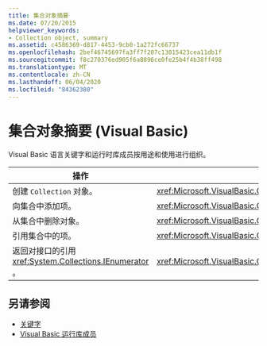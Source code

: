 ```yaml
---
title: 集合对象摘要
ms.date: 07/20/2015
helpviewer_keywords:
- Collection object, summary
ms.assetid: c4586369-d817-4453-9cb0-1a272fc66737
ms.openlocfilehash: 2bef46745697fa3ff7f207c13015423cea11db1f
ms.sourcegitcommit: f8c270376ed905f6a8896ce0fe25b4f4b38ff498
ms.translationtype: MT
ms.contentlocale: zh-CN
ms.lasthandoff: 06/04/2020
ms.locfileid: "84362380"
---
```

# <a name="collection-object-summary-visual-basic"></a>集合对象摘要 (Visual Basic)
Visual Basic 语言关键字和运行时库成员按用途和使用进行组织。  
  
|操作|语言元素|  
|------------|----------------------|  
|创建 `Collection` 对象。|<xref:Microsoft.VisualBasic.Collection>|  
|向集合中添加项。|<xref:Microsoft.VisualBasic.Collection.Add%2A>|  
|从集合中删除对象。|<xref:Microsoft.VisualBasic.Collection.Remove%2A>|  
|引用集合中的项。|<xref:Microsoft.VisualBasic.Collection.Item%2A>|  
|返回对接口的引用 <xref:System.Collections.IEnumerator> 。|<xref:Microsoft.VisualBasic.Collection.System%23Collections%23IEnumerable%23GetEnumerator%2A>|  
  
## <a name="see-also"></a>另请参阅

- [关键字](index.md)
- [Visual Basic 运行库成员](../runtime-library-members.md)
